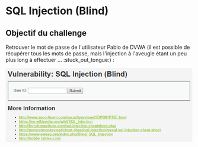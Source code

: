 # SQL Injection (Blind)

## Objectif du challenge

Retrouver le mot de passe de l'utilisateur Pablo de DVWA (il est possible de récupérer tous les mots de passe, mais l'injection à l'aveugle étant un peu plus long à effectuer ... :stuck\_out\_tongue:) :

![](../../../../.gitbook/assets/ddae4570da26cdadcc080aa99495f8da.png)
